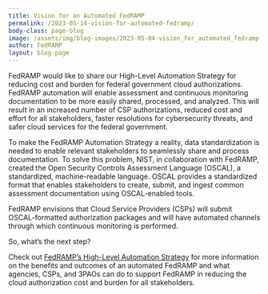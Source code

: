 ```yaml
---
title: Vision for an Automated FedRAMP
permalink: /2023-05-14-vision-for-automated-fedramp/
body-class: page-blog
image: /assets/img/blog-images/2023-05-04-vision_for_automated_fedramp.png
author: FedRAMP
layout: blog-page
---
```

FedRAMP would like to share our High-Level Automation Strategy for reducing cost and burden for federal government cloud authorizations. FedRAMP automation will enable assessment and continuous monitoring documentation to be more easily shared, processed, and analyzed. This will result in an increased number of CSP authorizations, reduced cost and effort for all stakeholders, faster resolutions for cybersecurity threats, and safer cloud services for the federal government. 

To make the FedRAMP Automation Strategy a reality, data standardization is needed to enable relevant stakeholders to seamlessly share and process documentation. To solve this problem, NIST, in collaboration with FedRAMP, created the Open Security Controls Assessment Language (OSCAL), a standardized, machine-readable language. OSCAL provides a standardized format that enables stakeholders to create, submit, and ingest common assessment documentation using OSCAL-enabled tools.

FedRAMP envisions that Cloud Service Providers (CSPs) will submit OSCAL-formatted authorization packages and will have automated channels through which continuous monitoring is performed. 

So, what’s the next step?

Check out <a href="https://demo.fedramp.gov/assets/resources/documents/FedRAMP_An_Automated_FedRAMP.pdf" target="_blank" rel="noopener noreferrer">FedRAMP’s High-Level Automation Strategy</a> for more information on the benefits and outcomes of an automated FedRAMP and what agencies, CSPs, and 3PAOs can do to support FedRAMP in reducing the cloud authorization cost and burden for all stakeholders.  
